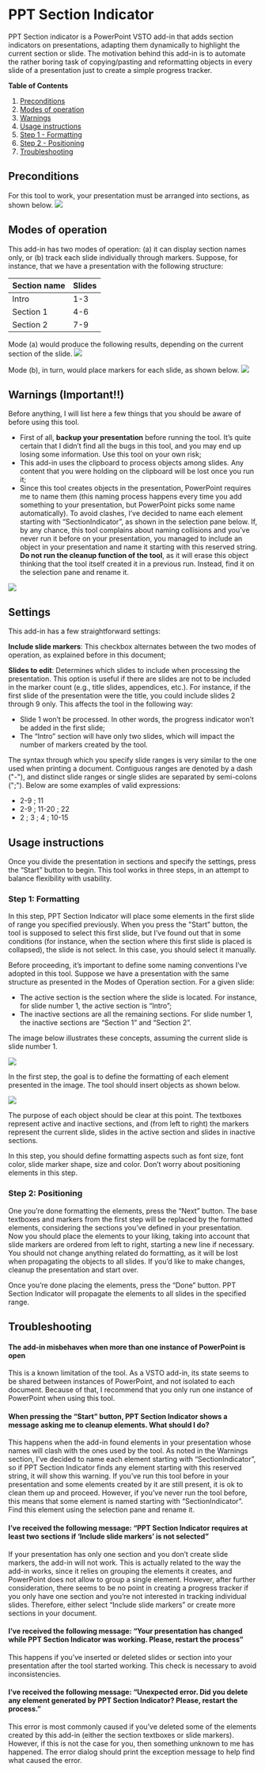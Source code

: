 # PPT Section Indicator

PPT Section indicator is a PowerPoint VSTO add-in that adds section indicators on presentations, adapting them dynamically to highlight the current section or slide. The motivation behind this add-in is to automate the rather boring task of copying/pasting and reformatting objects in every slide of a presentation just to create a simple progress tracker.

**Table of Contents**

1. [Preconditions](#preconditions)
2. [Modes of operation](#modes-of-operation)
3. [Warnings](#warnings-important)
4. [Usage instructions](#usage-instructions)
  1. [Step 1 - Formatting](#step-1-formatting)
  2. [Step 2 - Positioning](#step-2-positioning)
5. [Troubleshooting](#troubleshooting)

## Preconditions

For this tool to work, your presentation must be arranged into sections, as shown below.
![](https://github.com/fabio-muramatsu/PPTSectionIndicator/blob/master/doc/images/sections.png)

## Modes of operation
This add-in has two modes of operation: (a) it can display section names only, or (b) track each slide individually through markers. Suppose, for instance, that we have a presentation with the following structure:

| Section name | Slides |
|--------------|--------|
| Intro        | 1-3    |
| Section 1    | 4-6    |
| Section 2    | 7-9    |

Mode (a) would produce the following results, depending on the current section of the slide.
![](https://github.com/fabio-muramatsu/PPTSectionIndicator/blob/master/doc/images/mode_a.gif)

Mode (b), in turn, would place markers for each slide, as shown below.
![](https://github.com/fabio-muramatsu/PPTSectionIndicator/blob/master/doc/images/mode_b.gif)

## Warnings (Important!!)
Before anything, I will list here a few things that you should be aware of before using this tool.

* First of all, **backup your presentation** before running the tool. It’s quite certain that I didn’t find all the bugs in this tool, and you may end up losing some information. Use this tool on your own risk;
* This add-in uses the clipboard to process objects among slides. Any content that you were holding on the clipboard will be lost once you run it;
* Since this tool creates objects in the presentation, PowerPoint requires me to name them (this naming process happens every time you add something to your presentation, but PowerPoint picks some name automatically). To avoid clashes, I’ve decided to name each element starting with “SectionIndicator”, as shown in the selection pane below. If, by any chance, this tool complains about naming collisions and you’ve never run it before on your presentation, you managed to include an object in your presentation and name it starting with this reserved string. **Do not run the cleanup function of the tool**, as it will erase this object thinking that the tool itself created it in a previous run. Instead, find it on the selection pane and rename it.

![](https://github.com/fabio-muramatsu/PPTSectionIndicator/blob/master/doc/images/selection_pane.png )

## Settings
This add-in has a few straightforward settings:

**Include slide markers**: This checkbox alternates between the two modes of operation, as explained before in this document;

**Slides to edit**: Determines which slides to include when processing the presentation. This option is useful if there are slides are not to be included in the marker count (e.g., title slides, appendices, etc.). For instance, if the first slide of the presentation were the title, you could include slides 2 through 9 only. This affects the tool in the following way:

* Slide 1 won’t be processed. In other words, the progress indicator won’t be added in the first slide;
* The “Intro” section will have only two slides, which will impact the number of markers created by the tool.

The syntax through which you specify slide ranges is very similar to the one used when printing a document. Contiguous ranges are denoted by a dash ("-"), and distinct slide ranges or single slides are separated by semi-colons (";"). Below are some examples of valid expressions:

* 2-9 ; 11
* 2-9 ; 11-20 ; 22
* 2 ; 3 ; 4 ; 10-15

## Usage instructions

Once you divide the presentation in sections and specify the settings, press the “Start” button to begin. This tool works in three steps, in an attempt to balance flexibility with usability.

### Step 1: Formatting

In this step, PPT Section Indicator will place some elements in the first slide of range you specified previously. When you press the "Start" button, the tool is supposed to select this first slide, but I’ve found out that in some conditions (for instance, when the section where this first slide is placed is collapsed), the slide is not select. In this case, you should select it manually.

Before proceeding, it’s important to define some naming conventions I’ve adopted in this tool. Suppose we have a presentation with the same structure as presented in the Modes of Operation section. For a given slide:

* The active section is the section where the slide is located. For instance, for slide number 1, the active section is “Intro”;
* The inactive sections are all the remaining sections. For slide number 1, the inactive sections are “Section 1” and “Section 2”.

The image below illustrates these concepts, assuming the current slide is slide number 1.

![](https://github.com/fabio-muramatsu/PPTSectionIndicator/blob/master/doc/images/elements_legend.png )

In the first step, the goal is to define the formatting of each element presented in the image. The tool should insert objects as shown below. 

![](https://github.com/fabio-muramatsu/PPTSectionIndicator/blob/master/doc/images/format_sample.png )

The purpose of each object should be clear at this point. The textboxes represent active and inactive sections, and (from left to right) the markers represent the current slide, slides in the active section and slides in inactive sections.

In this step, you should define formatting aspects such as font size, font color, slide marker shape, size and color. Don’t worry about positioning elements in this step.

### Step 2: Positioning

One you’re done formatting the elements, press the “Next” button. The base textboxes and markers from the first step will be replaced by the formatted elements, considering the sections you’ve defined in your presentation. Now you should place the elements to your liking, taking into account that slide markers are ordered from left to right, starting a new line if necessary. You should not change anything related do formatting, as it will be lost when propagating the objects to all slides. If you’d like to make changes, cleanup the presentation and start over.

Once you’re done placing the elements, press the “Done” button. PPT Section Indicator will propagate the elements to all slides in the specified range.

## Troubleshooting

#### The add-in misbehaves when more than one instance of PowerPoint is open

This is a known limitation of the tool. As a VSTO add-in, its state seems to be shared between instances of PowerPoint, and not isolated to each document. Because of that, I recommend that you only run one instance of PowerPoint when using this tool.

#### When pressing the “Start” button, PPT Section Indicator shows a message asking me to cleanup elements. What should I do?

This happens when the add-in found elements in your presentation whose names will clash with the ones used by the tool. As noted in the Warnings section, I’ve decided to name each element starting with “SectionIndicator”, so if PPT Section Indicator finds any element starting with this reserved string, it will show this warning. If you’ve run this tool before in your presentation and some elements created by it are still present, it is ok to clean them up and proceed. However, if you’ve never run the tool before, this means that some element is named starting with “SectionIndicator”. Find this element using the selection pane and rename it.

#### I’ve received the following message: “PPT Section Indicator requires at least two sections if ‘Include slide markers’ is not selected”

If your presentation has only one section and you don’t create slide markers, the add-in will not work. This is actually related to the way the add-in works, since it relies on grouping the elements it creates, and PowerPoint does not allow to group a single element. However, after further consideration, there seems to be no point in creating a progress tracker if you only have one section and you’re not interested in tracking individual slides. Therefore, either select “Include slide markers” or create more sections in your document.

#### I’ve received the following message: “Your presentation has changed while PPT Section Indicator was working. Please, restart the process”

This happens if you’ve inserted or deleted slides or section into your presentation after the tool started working. This check is necessary to avoid inconsistencies.

#### I’ve received the following message: “Unexpected error. Did you delete any element generated by PPT Section Indicator? Please, restart the process.”

This error is most commonly caused if you’ve deleted some of the elements created by this add-in (either the section textboxes or slide markers). However, if this is not the case for you, then something unknown to me has happened. The error dialog should print the exception message to help find what caused the error.
